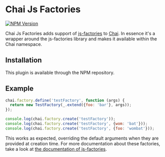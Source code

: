 # Chai Js Factories
[![NPM Version](https://fury-badge.herokuapp.com/js/js-factories.png)](http://badge.fury.io/js/js-factories)

Chai Js Factories adds support of [js-factories](https://github.com/matthijsgroen/js-factories) to [Chai](http://chaijs.com/). In essence it's a wrapper around the js-factories library and makes it available within the Chai namespace.

## Installation
This plugin is available through the NPM repository.

## Example

```javascript
chai.factory.define('testFactory', function (args) { 
  return new TestFactory(_.extend({foo: 'bar'}, args));
});

console.log(chai.factory.create('testFactory'));
console.log(chai.factory.create('testFactory', {wom: 'bat'}));
console.log(chai.factory.create('testFactory', {foo: 'wombat'}));
```

This works as expected, overriding the default arguments when they are provided at creation time. For more documentation about these factories, take a look at [the documentation of js-factories](https://github.com/matthijsgroen/js-factories/blob/master/README.md).
